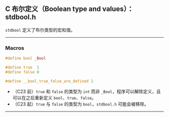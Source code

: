 ## C 布尔定义（Boolean type and values）：stdbool.h

`stdbool` 定义了布尔类型的宏和值。

---
### Macros


```c
#define bool _Bool

#define true  1
#define false 0

#define __bool_true_false_are_defined 1
```

- （C23 前）`true` 和 `false` 的类型为 `int` 而非 `_Bool`，程序可以解除定义，且可以在之后重新定义 `bool`、`true`、`false`。
- （C23 起）`true` 与 `false` 的类型为 `bool`，`stdbool.h` 可能会被移除。

---